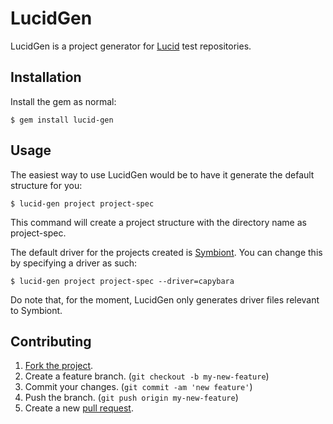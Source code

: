 # LucidGen

LucidGen is a project generator for [Lucid](https://github.com/jnyman/lucid) test repositories.

## Installation

Install the gem as normal:

    $ gem install lucid-gen

## Usage

The easiest way to use LucidGen would be to have it generate the default structure for you:

    $ lucid-gen project project-spec

This command will create a project structure with the directory name as project-spec.

The default driver for the projects created is [Symbiont](https://github.com/jnyman/symbiont). You can change this by specifying a driver as such:

    $ lucid-gen project project-spec --driver=capybara

Do note that, for the moment, LucidGen only generates driver files relevant to Symbiont.

## Contributing

1. [Fork the project](http://gun.io/blog/how-to-github-fork-branch-and-pull-request/).
2. Create a feature branch. (`git checkout -b my-new-feature`)
3. Commit your changes. (`git commit -am 'new feature'`)
4. Push the branch. (`git push origin my-new-feature`)
5. Create a new [pull request](https://help.github.com/articles/using-pull-requests).
